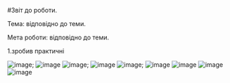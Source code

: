 #Звіт до роботи.

Тема: відповідно до теми.

Мета роботи: відповідно до теми.

1.зробив практичні 

![image](https://user-images.githubusercontent.com/111630433/200408056-f7a107da-66dc-486b-815b-b0bb5ad577e6.png);
![image](https://user-images.githubusercontent.com/111630433/200408203-ac51df5c-5452-4b9d-b34c-c1ee616f4b97.png)
![image](https://user-images.githubusercontent.com/111630433/200408258-a1e43066-37d5-41a4-bb8f-4696ea2647f7.png);
![image](https://user-images.githubusercontent.com/111630433/200408379-338faddb-99e4-4191-a92f-0b4fd0c31548.png)
![image](https://user-images.githubusercontent.com/111630433/200408434-463daa60-c171-4c51-aa1f-6e3e59020048.png);
![image](https://user-images.githubusercontent.com/111630433/200408626-87e34bc9-1046-4283-bffb-76596ae68533.png)
![image](https://user-images.githubusercontent.com/111630433/200408687-74b25d4b-6694-4cc0-b24a-f6a1633917cb.png)
![image](https://user-images.githubusercontent.com/111630433/200408746-0f1a32d8-5e05-4c2a-8d0b-a991039c4db4.png)
![image](https://user-images.githubusercontent.com/111630433/200408795-6474193d-21e0-4c7c-97b1-a7c597a362a4.png)



